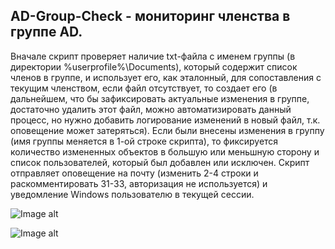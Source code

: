 ## AD-Group-Check - мониторинг членства в группе AD.

Вначале скрипт проверяет наличие txt-файла с именем группы (в директории %userprofile%\Documents), который содержит список членов в группе, и использует его, как эталонный, для сопоставления с текущим членством, если файл отсутствует, то создает его (в дальнейшем, что бы зафиксировать актуальные изменения в группе, достаточно удалить этот файл, можно автоматизировать данный процесс, но нужно добавить логирование изменений в новый файл, т.к. оповещение может затеряться). Если были внесены изменения в группу (имя группы меняется в 1-ой строке скрипта), то фиксируется количество измененных объектов в большую или меньшную сторону и список пользователей, который был добавлен или исключен. Скрипт отправляет оповещение на почту (изменить 2-4 строки и раскомментировать 31-33, авторизация не используется) и уведомление Windows пользователю в текущей сессии.

![Image alt](https://github.com/Lifailon/ADGroup-Check/blob/rsa/Screen/Notify%2B.jpg)

![Image alt](https://github.com/Lifailon/ADGroup-Check/blob/rsa/Screen/Notify-.jpg)
